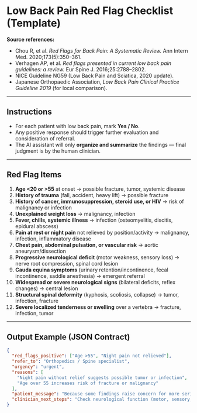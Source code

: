 # Low Back Pain Red Flag Checklist (Template)

**Source references:**  
- Chou R, et al. *Red Flags for Back Pain: A Systematic Review.* Ann Intern Med. 2020;173(5):350–361.  
- Verhagen AP, et al. *Red flags presented in current low back pain guidelines: a review.* Eur Spine J. 2016;25:2788–2802.  
- NICE Guideline NG59 (Low Back Pain and Sciatica, 2020 update).  
- Japanese Orthopaedic Association, *Low Back Pain Clinical Practice Guideline 2019* (for local comparison).  

---

## Instructions
- For each patient with low back pain, mark **Yes / No**.  
- Any positive response should trigger further evaluation and consideration of referral.  
- The AI assistant will only **organize and summarize** the findings — final judgment is by the human clinician.

---

## Red Flag Items

1. **Age <20 or >55** at onset → possible fracture, tumor, systemic disease  
2. **History of trauma** (fall, accident, heavy lift) → possible fracture  
3. **History of cancer, immunosuppression, steroid use, or HIV** → risk of malignancy or infection  
4. **Unexplained weight loss** → malignancy, infection  
5. **Fever, chills, systemic illness** → infection (osteomyelitis, discitis, epidural abscess)  
6. **Pain at rest or night pain** not relieved by position/activity → malignancy, infection, inflammatory disease  
7. **Chest pain, abdominal pulsation, or vascular risk** → aortic aneurysm/dissection  
8. **Progressive neurological deficit** (motor weakness, sensory loss) → nerve root compression, spinal cord lesion  
9. **Cauda equina symptoms** (urinary retention/incontinence, fecal incontinence, saddle anesthesia) → emergent referral  
10. **Widespread or severe neurological signs** (bilateral deficits, reflex changes) → central lesion  
11. **Structural spinal deformity** (kyphosis, scoliosis, collapse) → tumor, infection, fracture  
12. **Severe localized tenderness or swelling** over a vertebra → fracture, infection, tumor  

---

## Output Example (JSON Contract)

```json
{
  "red_flags_positive": ["Age >55", "Night pain not relieved"],
  "refer_to": "Orthopedics / Spine specialist",
  "urgency": "urgent",
  "reasons": [
    "Night pain without relief suggests possible tumor or infection",
    "Age over 55 increases risk of fracture or malignancy"
  ],
  "patient_message": "Because some findings raise concern for more serious conditions, we recommend you see an orthopedic specialist soon.",
  "clinician_next_steps": "Check neurological function (motor, sensory, reflexes), bladder/bowel status, document red flags, prepare referral note."
}
